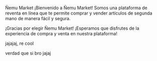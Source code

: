 Ñemu Market
¡Bienvenido a Ñemu Market! Somos una plataforma de reventa en línea que te permite comprar y vender artículos de segunda mano de manera fácil y segura.

¡Gracias por elegir Ñemu Market! ¡Esperamos que disfrutes de la experiencia de compra y venta en nuestra plataforma!


jajajaj, re cool

verdad que si bro jajaj
